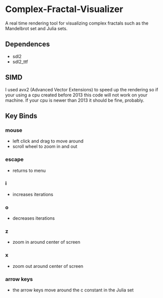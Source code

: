 # Complex-Fractal-Visualizer

A real time rendering tool for visualizing complex fractals such as the Mandelbrot set and Julia sets.

## Dependences
* sdl2
* sdl2_ttf

## SIMD
I used avx2 (Advanced Vector Extensions) to speed up the rendering so if your using a cpu created before 2013 this code will not work on your machine.
If your cpu is newer than 2013 it should be fine, probably.

## Key Binds

### mouse
* left click and drag to move around
* scroll wheel to zoom in and out

### escape
* returns to menu

### i
* increases iterations

### o
* decreases iterations

### z
* zoom in around center of screen

### x
* zoom out around center of screen

### arrow keys
* the arrow keys move around the c constant in the Julia set

















